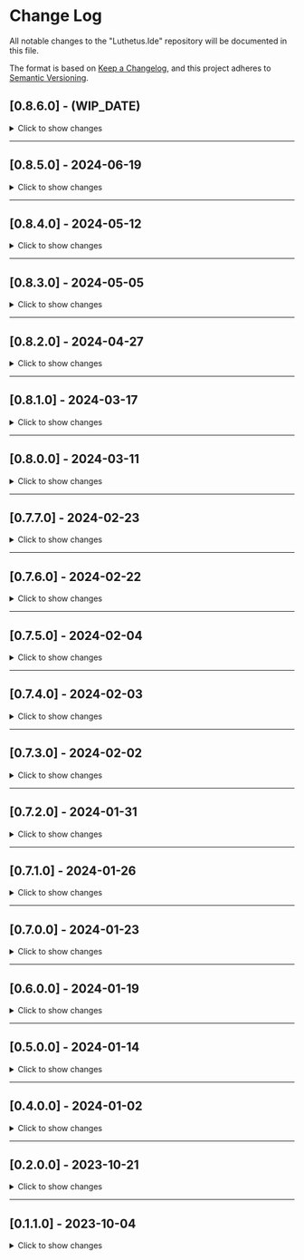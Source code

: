 # Change Log

All notable changes to the "Luthetus.Ide" repository will be documented in this file.

The format is based on [Keep a Changelog](https://keepachangelog.com/en/1.0.0/),
and this project adheres to [Semantic Versioning](https://semver.org/spec/v2.0.0.html).

## [0.8.6.0] - (WIP_DATE)
<details>
  <summary>Click to show changes</summary>

	### FIX
	- If a context menu is rendered off-screen, then it is repositioned.
</details>

---

## [0.8.5.0] - 2024-06-19
<details>
  <summary>Click to show changes</summary>

	### FIX
	- Added Lexer support for C# char type.
	- Added Lexer support for C# escape characters (both string and char types).
	- Breadth first C# parser (used to be depth first).
	  This lets the parser see same scope definitions that occur
	  below in the text, relative to where its being
	  referenced from.
	- Re-written undo/redo. In short, only changes are tracked
	  now. Whereas previously a copy of the entire file was being stored.
	- Various text editor optimizations.
	  One of which is not to re-calculate the virtualization
	  result if the user's action did not cause an edit.
	  In otherwords, any movement keys for the cursor
	  won't re-calculate the virtualization result.
	- Enqueueing a background task is a "synchronous" method, (it used to be async).
</details>

---

## [0.8.4.0] - 2024-05-12
<details>
  <summary>Click to show changes</summary>

	### FIX
	- Optimization: scrolling can be done to a C# model with IEditContext. This is a massive optimization,
	  instead of every change to the text editor scrollbar invoking JavaScript interop to set
	  the scrollbar, the IEditContext will gather many events that ask to modify the scrollbar,
	  and batch them into a single JavaScript interop call to set the scrollbar.
	- Change: Re-write ThrottleAsync.cs
	- Change: A lot of synchronous UI code was re-written to be async. The goal is that all UI code should be async from top to bottom (generally speaking).
	- Fix: MostCharactersOnASingleLineTuple
	- Fix: .NET Solution text editor syntax highlighting (right click the .NET Solution in the treeview and pick the menu option to open it in the text editor)
</details>

---

## [0.8.3.0] - 2024-05-05
<details>
  <summary>Click to show changes</summary>

	### FIX
	- Fix Linux solution explorer paths. (issue was relating to '\' vs '/' directory separator).
	- Fix Linux copy and paste.
	- Fix get local storage.
	- Fix unit test output. (still isn't perfect)
	- Fix insertion of text when text-editor-cursor has a selection
	- Fix text editor mouse wheel scrolling
	- Fix text editor bring cursor into view.
	- Batch terminal output. (this is a massive performance improvement,
	  instead of writing line by line, if many lines of output need to be written,
	  they all are written in one operation.)
	- Parse the output of the terminal on a 'by-command-basis'.
	  One can run 'dotnet run' with a .net cli output parser,
	  then run 'git status' with a git cli output parser, as an example.
	- Git integration progress. For example, a button that runs "git status",
	  parses the terminal output, and creates a tree view of all the changed files.
	  The git integration is still in progress though. (more usage of the '.git'
	  folder instead of just parsing the terminal so much is likely a path to take).
</details>

---

## [0.8.2.0] - 2024-04-27
<details>
  <summary>Click to show changes</summary>

	### FIX
	- Integrated Terminal.
	- Moving github publish action to this repo itself (old website is located in the repo: Luthetus/Luthetus.Website).
</details>

---

## [0.8.1.0] - 2024-03-17
<details>
  <summary>Click to show changes</summary>

	### FIX
	- TextEditorDynamicViewModelAdapter.cs: Drag a text editor tab to dock it on a panel, or out into a dialog, and vice versa.
	- IDynamicViewModel.cs: Interface to implement drag, drop, or dock for a UI element.
</details>

---

## [0.8.0.0] - 2024-03-11
<details>
  <summary>Click to show changes</summary>

	### FIX
	- TextEditorModelModifier.Partition.cs: Text Editor content is partitioned in 4096 character chunks.
	- DirtyResourceUriInteractiveIconDisplay.razor.cs: Text Editor models which are unsaved now appear in bottom right.
	- PolymorphicTabDisplay.razor.cs (2024-03-15: renamed to TabDisplay.razor.cs and moved) PolymorphicUi has been started.
	  One can see it in action by dragging a text editor tab off of the editor, and then letting go. This will turn that tab into a dialog.
	- ThrottleController.cs has been started. All UI events are passed through the same throttle. Furthermore, each UI event
	  can specify its own throttle delay, while maintaining the execution by order in which the UI events occurred.
	- ThrottleEventOnKeyDown.cs Text Editor event batching. By way of the previously mentioned ThrottleController,
	  consecutive UI events which are batchable with one another. Will merge into a batch event. For example, if 20 onkeydown
	  events are waiting in the throttle controller, then 1 onkeydownBatch event will occur which contains all 20 onkeydown events.
	- SolutionExplorerContextMenu.razor.cs: Solution Explorer multi-select context menu options. 
	  If one selects many files/directories, then the 'delete' context menu option will be available. This option will
	  delete all the selected files/directories.
	- WASM Performance issues: with this update it seems I introduced a UI thread blockage. Holding down any key while typing
	  in the text editor will freeze the UI as a result (more or less) until one lets go. I wanted to fix this issue before updating
	  the website, but there are so many vital changes in this update, that I want to make them known.
	- Native IDE Performance issues: I find any file with more than 10,000 characters in it is a bit laggy. I'm still able to myself, use
	  the IDE to develop the IDE, but large files aren't too great of an experience at the moment. I wrote partitioning for text editor
	  content in chunks of 4,096 characters. But, still there are many more optimizations I have planned for large files optimization.
</details>

---

## [0.7.7.0] - 2024-02-23
<details>
  <summary>Click to show changes</summary>

	### FIX
	- The diagnostics should render properly now. Prior to this, if one opened "Program.cs",
	  then opened any other file, the diagnostics from "Program.cs" may have rendered in the other file
	  that was opened after the fact.
</details>

---

## [0.7.6.0] - 2024-02-22
<details>
  <summary>Click to show changes</summary>

	### FIX
	- { Ctrl + f } (find within texteditor) will scroll the found results
	  into view as one iterates over the search results.
	- Add 'Tools' dropdown to header.
	- 'BackgroundTasks' dialog shows all the background tasks that the
	  IDE is performing, as they happen. For example, open the dialog,
	  move it so you can see the text editor, then click and drag your cursor
	  within the text editor. Each on mouse move event fires a 'BackgroundTask'
	  named "te_HandleContentOnMouseMove"
	- Progress with debugger integration 'IntegratedTerminalDisplay.razor.cs'.
	  This component came about because, after attaching to a process ID with
	  <a href="https://github.com/Samsung/netcoredbg" target="_blank">github: Samsung/netcoredbg</a>
	  I wanted to use the CLI to give commands, like a command to put a breakpoint
	  for example. But when running netcoredbg, the program immediately
	  would return, as opposed to reading user input.
	  I wrote a simple C program that prompts the user for their name.
	  When the C program then tries to read standard input, they await a
	  SemaphoreSlim, and an input HTML element gets rendered.
	  Once the input HTML element receives an 'Enter' keystroke,
	  the standard input is set as the HTML element value,
	  and the SemaphoreSlim is released by the UI thread. Then
	  the CLI program reads standard input.
</details>

---

## [0.7.5.0] - 2024-02-04
<details>
  <summary>Click to show changes</summary>

	### FIX
	- Fix Fluxor related deadlocks in Photino hosted app version of the IDE.
	  I made a PR to the Fluxor repo: <a href="https://github.com/mrpmorris/Fluxor/pull/469" target="_blank">https://github.com/mrpmorris/Fluxor/pull/469</a>
	  This seems to only happen in the Photino hosted app.
	  I hope to hear back from the creator of Fluxor, I might just be
	  doing something silly on my end to even encounter this.
</details>

---

## [0.7.4.0] - 2024-02-03
<details>
  <summary>Click to show changes</summary>

	### FIX
	- Fix the IDE freezing "randomly":
	  I wrote the <a href="https://github.com/Luthetus/Luthetus.Ide/blob/main/Luthetus.Common/Source/Lib/Luthetus.Common.RazorLib/Reactives/Models/Throttle.cs" target="_blank">Throttle.cs</a> initially as async.
	  But if the source that wants to be throttled awaits the throttle timer,
	  its just sort of nonsense, right?
	  I believe this was locking.
	  Now its a fire and forget, so the invoker doesn't have to await the
	  throttle.
</details>

---

## [0.7.3.0] - 2024-02-02
<details>
  <summary>Click to show changes</summary>

	### FIX
	- A preview text editor when using 'Code Search' ({ Ctrl + , } written out: "Control + Comma").
	- The most recently interacted with Dialog will render above any other. (this refers to two dialogs overlapping).
	- A newly opened dialog will be set as focused (this is for keyboard usage ease of use).
	- Open a find overlay within a texteditor: { Ctrl + f }
</details>

---

## [0.7.2.0] - 2024-01-31
<details>
  <summary>Click to show changes</summary>

	### FIX
	- Add usings when autocompleting a type
	- GUI editor for C# Compiler Service. (follows the text editor cursor)
	- A file cannot be deleted unless it is first given deletion rights
	- 'Ctrl + ,' progress (only searches on files are being done.
	  Clicking a resulting file will open that file in the text editor)
	- 'Ctrl + Shift + F' progress (the search query, find all button,
      and file system path to seach in are the only UI elements
      in effect currently). A list gets made at the bottom of the dialog
      wth the results, and clicking a result will open that file in the text editor.
</details>

---

## [0.7.1.0] - 2024-01-26
<details>
  <summary>Click to show changes</summary>

	### FIX
	- Import repositories from GitHub
</details>

---

## [0.7.0.0] - 2024-01-23
<details>
  <summary>Click to show changes</summary>

	### FIX
	- Added all storage types. (struct, class, interface, enum, record)
	- Added Primary constructors (for records only at the moment)
	-  Object initialization (new Type { Property = Value, })
	- Improved 'var' contextual keyword. (detecting it as a keyword or an identifier)
	- Generic Type syntax highlighting. (List&lt;int&gt; myVariable;)
	- The following syntaxes are now expressions: constructor invocation, variable references, function invocation.
	- If parser throws an exception, still draw the valid Lexer syntax highlighting. (lexer syntax highlighting does the keywords, and more syntactic related things)
	- Added access modifiers to type definition. (public, "protected internal", protected, internal, "private protected", private).
	  Usage of access modifiers is not yet implemented, only the parsing of them.
	- Added the "partial" modifier to type definition. 
	  Usage of the modifier is not yet implemented, only the parsing of it.
</details>

---

## [0.6.0.0] - 2024-01-19
<details>
  <summary>Click to show changes</summary>

	### FIX
	- Fixed 'Go To Definition' (F12 when in text editor)
	- Fixed 'Go To Matching Character' ("Ctrl + ]" when in text editor. Holding shift will select the text.)
	- Improved the C# Compiler Service, namespaces were changed the most.
</details>

---

## [0.5.0.0] - 2024-01-14
<details>
  <summary>Click to show changes</summary>

	### FIX
	- Tab characters are rendered properly when scrolling horizontally in the text editor.
	- Fix the majority of bugs that came about from the re-write of the Text Editor for immutability.
	- Progress on tree view for multi-selecting nodes
</details>

---

## [0.4.0.0] - 2024-01-02
<details>
  <summary>Click to show changes</summary>

	### FIX
	- Unit Test Explorer
	- Re-write text editor for immutability
</details>

---

## [0.2.0.0] - 2023-10-21
<details>
  <summary>Click to show changes</summary>

	### FIX
	- C# Autocompletion via Binder
	- C# Parsing improvements
</details>

---

## [0.1.1.0] - 2023-10-04
<details>
  <summary>Click to show changes</summary>

	### FIX
	- Keymaps to navigate user's focus with the keyboard to PanelTabs.
	- (Example:) "Ctrl + Alt + S" => Set focus to solution explorer. Also, if the solution explorer isn't the active tab, make it the active tab.
	- The active contexts panel tab (default position is in bottom panel) will
  	show the keymap available given the user's focus. Use the "Inspect Element" like
	  functionality to lock the Context so you can see the keymap without losing it once
	  you click on the active contexts panel tab to view the keymap.
</details>

